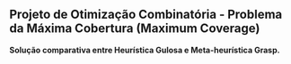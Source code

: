 ## Projeto de Otimização Combinatória - Problema da Máxima Cobertura (Maximum Coverage)

**Solução comparativa entre Heurística Gulosa e Meta-heurística Grasp.**